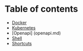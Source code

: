 # Table of contents
- [Docker](docker.md)
- [Kubernetes](kubernetes.md)
- [Openapi] (openapi.md)
- [Shell](shell.md)
- [Shortcuts](shortcuts.md)
